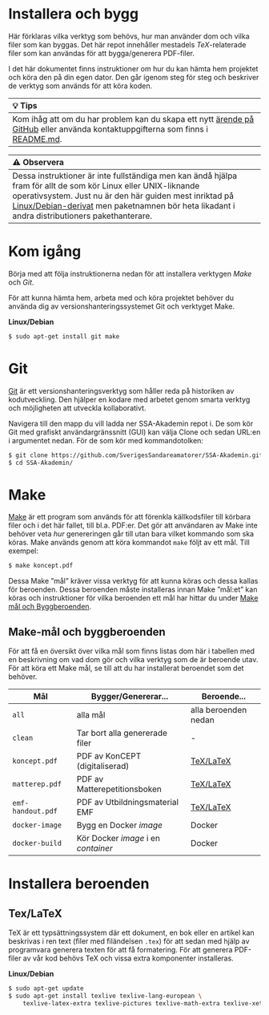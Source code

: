 Installera och bygg
===================

Här förklaras vilka verktyg som behövs, hur man använder dom och
vilka filer som kan byggas. Det här repot innehåller mestadels
*TeX*-relaterade filer som kan användas för att bygga/generera
PDF-filer.

I det här dokumentet finns instruktioner om hur du kan hämta hem
projektet och köra den på din egen dator. Den går igenom steg för
steg och beskriver de verktyg som används för att köra koden.

| :bulb: **Tips** |
|:----------------|
| Kom ihåg att om du har problem kan du skapa ett nytt [ärende på GitHub](https://github.com/SverigesSandareamatorer/SSA-Akademin/issues) eller använda kontaktuppgifterna som finns i [README.md](README.md). |

| :warning: **Observera** |
|:------------------------|
| Dessa instruktioner är inte fullständiga men kan ändå hjälpa fram för allt de som kör Linux eller UNIX-liknande operativsystem. Just nu är den här guiden mest inriktad på [Linux/Debian-derivat](https://www.debian.org/misc/children-distros) men paketnamnen bör heta likadant i andra distributioners pakethanterare. |

# Kom igång

Börja med att följa instruktionerna nedan för att installera verktygen
*Make* och *Git*.

För att kunna hämta hem, arbeta med och köra projektet behöver du
använda dig av versionshanteringssystemet Git och verktyget Make.

**Linux/Debian**
```sh
$ sudo apt-get install git make
```

# Git

[Git](https://git-scm.com) är ett versionshanteringsverktyg som håller reda på
historiken av kodutveckling. Den hjälper en kodare med arbetet genom smarta
verktyg och möjligheten att utveckla kollaborativt.

Navigera till den mapp du vill ladda ner SSA-Akademin repot i. De som
kör Git med grafiskt användargränssnitt (GUI) kan välja Clone och
sedan URL:en i argumentet nedan. För de som kör med kommandotolken:
```sh
$ git clone https://github.com/SverigesSandareamatorer/SSA-Akademin.git
$ cd SSA-Akademin/
```

# Make

[Make](https://www.gnu.org/software/make/) är ett program som används
för att förenkla källkodsfiler till körbara filer och i det här
fallet, till bl.a. PDF:er. Det gör att användaren av Make inte behöver
veta *hur* genereringen går till utan bara vilket kommando som ska
köras. Make används genom att köra kommandot `make` följt av ett
mål. Till exempel:
```sh
$ make koncept.pdf
```

Dessa Make ”mål” kräver vissa verktyg för att kunna köras och dessa
kallas för beroenden. Dessa beroenden måste installeras innan Make
”mål:et” kan köras och instruktioner för vilka beroenden ett mål
har hittar du under [Make mål och Byggberoenden](#make-mÅl-och-byggberoenden).

## Make-mål och byggberoenden

För att få en översikt över vilka mål som finns listas dom här i
tabellen med en beskrivning om vad dom gör och vilka verktyg som de är
beroende utav. För att köra ett Make mål, se till att du
har installerat beroendet som det behöver.

| Mål                 | Bygger/Genererar...               | Beroende...          |
|---------------------|-----------------------------------|----------------------|
|`all`                |alla mål                           |alla beroenden nedan  |
|`clean`              |Tar bort alla genererade filer     |-                     |
|`koncept.pdf`        |PDF av KonCEPT (digitaliserad)     |[TeX/LaTeX](#texlatex)|
|`matterep.pdf`       |PDF av Matterepetitionsboken       |[TeX/LaTeX](#texlatex)|
|`emf-handout.pdf`    |PDF av Utbildningsmaterial EMF     |[TeX/LaTeX](#texlatex)|
|`docker-image`       |Bygg en Docker *image*             |Docker                |
|`docker-build`       |Kör Docker *image* i en *container*|Docker                |

# Installera beroenden

## Tex/LaTeX

TeX är ett typsättningssystem där ett dokument, en bok eller en artikel
kan beskrivas i ren text (filer med filändelsen `.tex`) för att sedan
med hjälp av programvara generera texten för att få formatering. För att
generera PDF-filer av vår kod behövs TeX och vissa extra komponenter
installeras.

**Linux/Debian**
```sh
$ sudo apt-get update
$ sudo apt-get install texlive texlive-lang-european \
    texlive-latex-extra texlive-pictures texlive-math-extra texlive-xetex
```
